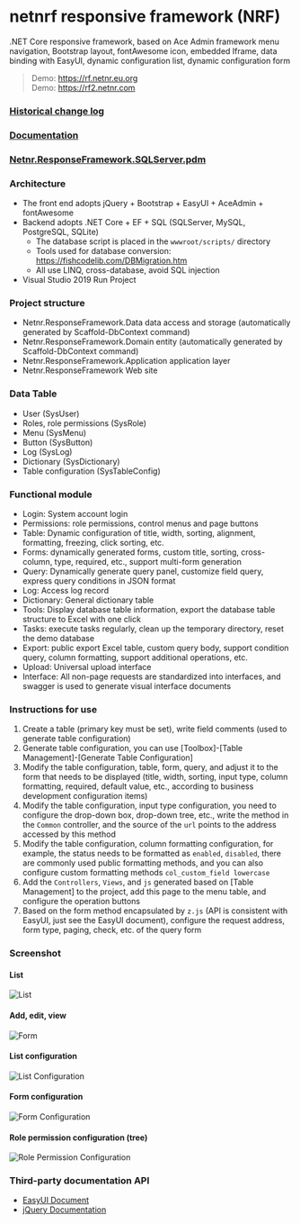 # netnrf responsive framework (NRF)
.NET Core responsive framework, based on Ace Admin framework menu navigation, Bootstrap layout, fontAwesome icon, embedded Iframe, data binding with EasyUI, dynamic configuration list, dynamic configuration form

> Demo: <https://rf.netnr.eu.org>  
> Demo: <https://rf2.netnr.com>


### [Historical change log](Netnr.ResponseFramework.ChangeLog.md)

### [Documentation](Netnr.ResponseFramework.Document.md)

<h3><a href="static/pd/Netnr.ResponseFramework.SQLServer.pdm" title="PD Design" target="_blank">Netnr.ResponseFramework.SQLServer.pdm</a></h3>

### Architecture
- The front end adopts jQuery + Bootstrap + EasyUI + AceAdmin + fontAwesome
- Backend adopts .NET Core + EF + SQL (SQLServer, MySQL, PostgreSQL, SQLite)
    - The database script is placed in the `wwwroot/scripts/` directory
    - Tools used for database conversion: <https://fishcodelib.com/DBMigration.htm>
    - All use LINQ, cross-database, avoid SQL injection
- Visual Studio 2019 Run Project

### Project structure
- Netnr.ResponseFramework.Data data access and storage (automatically generated by Scaffold-DbContext command)
- Netnr.ResponseFramework.Domain entity (automatically generated by Scaffold-DbContext command)
- Netnr.ResponseFramework.Application application layer
- Netnr.ResponseFramework Web site

### Data Table
- User (SysUser)
- Roles, role permissions (SysRole)
- Menu (SysMenu)
- Button (SysButton)
- Log (SysLog)
- Dictionary (SysDictionary)
- Table configuration (SysTableConfig)

### Functional module
- Login: System account login
- Permissions: role permissions, control menus and page buttons
- Table: Dynamic configuration of title, width, sorting, alignment, formatting, freezing, click sorting, etc.
- Forms: dynamically generated forms, custom title, sorting, cross-column, type, required, etc., support multi-form generation
- Query: Dynamically generate query panel, customize field query, express query conditions in JSON format
- Log: Access log record
- Dictionary: General dictionary table
- Tools: Display database table information, export the database table structure to Excel with one click
- Tasks: execute tasks regularly, clean up the temporary directory, reset the demo database
- Export: public export Excel table, custom query body, support condition query, column formatting, support additional operations, etc.
- Upload: Universal upload interface
- Interface: All non-page requests are standardized into interfaces, and swagger is used to generate visual interface documents

### Instructions for use
1. Create a table (primary key must be set), write field comments (used to generate table configuration)
2. Generate table configuration, you can use [Toolbox]-[Table Management]-[Generate Table Configuration]
3. Modify the table configuration, table, form, query, and adjust it to the form that needs to be displayed (title, width, sorting, input type, column formatting, required, default value, etc., according to business development configuration items)
4. Modify the table configuration, input type configuration, you need to configure the drop-down box, drop-down tree, etc., write the method in the `Common` controller, and the source of the `url` points to the address accessed by this method
5. Modify the table configuration, column formatting configuration, for example, the status needs to be formatted as `enabled`, `disabled`, there are commonly used public formatting methods, and you can also configure custom formatting methods `col_custom_field lowercase`
6. Add the `Controllers`, `Views`, and `js` generated based on [Table Management] to the project, add this page to the menu table, and configure the operation buttons
7. Based on the form method encapsulated by `z.js` (API is consistent with EasyUI, just see the EasyUI document), configure the request address, form type, paging, check, etc. of the query form

### Screenshot

#### List

![List](https://cdn.jsdelivr.net/gh/netnr/static/2018/05/18/403ce7d002.png)

#### Add, edit, view

![Form](https://cdn.jsdelivr.net/gh/netnr/static/2018/05/18/8d25d345b2.png)

#### List configuration

![List Configuration](https://cdn.jsdelivr.net/gh/netnr/static/2018/05/18/13da6572a3.png)

#### Form configuration

![Form Configuration](https://cdn.jsdelivr.net/gh/netnr/static/2018/05/18/0c98ee578c.png)

#### Role permission configuration (tree)

![Role Permission Configuration](https://cdn.jsdelivr.net/gh/netnr/static/2018/08/16/31a55cac78.png)

### Third-party documentation API
- [EasyUI Document](https://doc.netnr.eu.org/#EasyUI-1.5.2)
- [jQuery Documentation](https://doc.netnr.eu.org/#jQuery-1.11.3)